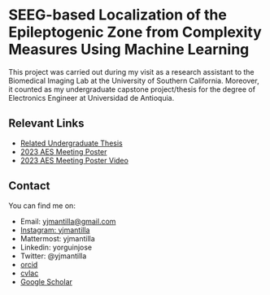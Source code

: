 # SEEG-based Localization of the Epileptogenic Zone from Complexity Measures Using Machine Learning

This project was carried out during my visit as a research assistant to the Biomedical Imaging Lab at the University of Southern California.
Moreover, it counted as my undergraduate capstone project/thesis for the degree of Electronics Engineer at Universidad de Antioquia.

## Relevant Links
- [Related Undergraduate Thesis](https://drive.google.com/file/d/1DBxdYuWOrBxcHbKUoenyRB_PmI1DhNZd/view?usp=sharing)
- [2023 AES Meeting Poster](https://drive.google.com/file/d/1WVtUo-4-H_rttqZbF2HA0KJW5-oFLS9S/view?usp=sharing)
- [2023 AES Meeting Poster Video](https://youtu.be/e5jq-_LUmaw)

## Contact

You can find me on:

- Email: yjmantilla@gmail.com
- [Instagram: yjmantilla](https://www.instagram.com/yjmantilla/)
- Mattermost: yjmantilla
- Linkedin: yorguinjose
- Twitter: @yjmantilla
- [orcid](https://orcid.org/0000-0003-4473-0876)
- [cvlac](https://scienti.minciencias.gov.co/cvlac/visualizador/generarCurriculoCv.do?cod_rh=0001659280)
- [Google Scholar](https://scholar.google.com/citations?user=9W-bHVkAAAAJ)
